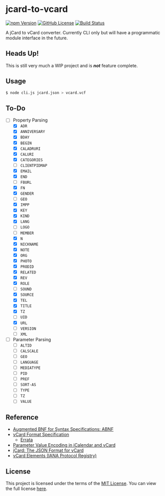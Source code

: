 jcard-to-vcard
==============
[![npm Version][NPM VERSION BADGE]][NPM PAGE]
[![GitHub License][LICENSE BADGE]][LICENSE PAGE]
[![Build Status][BUILD BADGE]][BUILD PAGE]

A jCard to vCard converter. Currently CLI only but will have a programmatic
module interface in the future.

## Heads Up!

This is still very much a WIP project and is __*not*__ feature complete.

## Usage

```sh
$ node cli.js jcard.json > vcard.vcf
```

## To-Do

- [ ] Property Parsing
  - [x] `ADR`
  - [x] `ANNIVERSARY`
  - [x] `BDAY`
  - [x] `BEGIN`
  - [x] `CALADRURI`
  - [x] `CALURI`
  - [x] `CATEGORIES`
  - [ ] `CLIENTPIDMAP`
  - [x] `EMAIL`
  - [x] `END`
  - [ ] `FBURL`
  - [x] `FN`
  - [x] `GENDER`
  - [ ] `GEO`
  - [x] `IMPP`
  - [x] `KEY`
  - [x] `KIND`
  - [x] `LANG`
  - [ ] `LOGO`
  - [ ] `MEMBER`
  - [x] `N`
  - [x] `NICKNAME`
  - [x] `NOTE`
  - [x] `ORG`
  - [x] `PHOTO`
  - [x] `PRODID`
  - [x] `RELATED`
  - [x] `REV`
  - [x] `ROLE`
  - [ ] `SOUND`
  - [x] `SOURCE`
  - [x] `TEL`
  - [x] `TITLE`
  - [x] `TZ`
  - [ ] `UID`
  - [x] `URL`
  - [ ] `VERSION`
  - [ ] `XML`
- [ ] Parameter Parsing
  - [ ] `ALTID`
  - [ ] `CALSCALE`
  - [ ] `GEO`
  - [ ] `LANGUAGE`
  - [ ] `MEDIATYPE`
  - [ ] `PID`
  - [ ] `PREF`
  - [ ] `SORT-AS`
  - [ ] `TYPE`
  - [ ] `TZ`
  - [ ] `VALUE`

## Reference

- [Augmented BNF for Syntax Specifications: ABNF](http://tools.ietf.org/html/rfc5234)
- [vCard Format Specification](http://tools.ietf.org/html/rfc6350)
  - [Errata](http://www.rfc-editor.org/errata_search.php?rfc=6350)
- [Parameter Value Encoding in iCalendar and vCard](http://tools.ietf.org/html/rfc6868)
- [jCard: The JSON Format for vCard](http://tools.ietf.org/html/rfc7095)
- [vCard Elements (IANA Protocol Registry)](http://www.iana.org/assignments/vcard-elements/vcard-elements.xhtml)

## License

This project is licensed under the terms of the [MIT License](https://www.tldrlegal.com/l/mit). You can view the full license [here](README.md).

[BUILD BADGE]: https://img.shields.io/travis/jbenner-radham/jcard-to-vcard.svg?style=flat-square
[BUILD PAGE]: https://travis-ci.org/jbenner-radham/jcard-to-vcard
[LICENSE BADGE]: https://img.shields.io/badge/license-MIT%20License-blue.svg?style=flat-square
[LICENSE PAGE]: https://github.com/jbenner-radham/jcard-to-vcard/blob/master/LICENSE
[NPM PAGE]: https://www.npmjs.com/package/jcard-to-vcard
[NPM VERSION BADGE]: https://img.shields.io/npm/v/jcard-to-vcard.svg?style=flat-square
